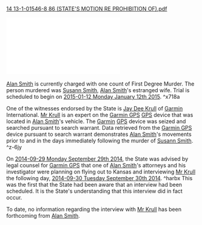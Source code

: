 [14 13-1-01546-8 86 (STATE'S MOTION RE PROHIBITION OF).pdf](../../../../assets/attachments/14%2013-1-01546-8%2086%20(STATE'S%20MOTION%20RE%20PROHIBITION%20OF).pdf)

![14 13-1-01546-8 86 (STATE'S MOTION RE PROHIBITION OF).pdf](../../../../assets/attachments/14%2013-1-01546-8%2086%20(STATE'S%20MOTION%20RE%20PROHIBITION%20OF).pdf)


[Alan Smith](../../70-79%20People/72%20Suspects%20and%20People%20of%20Interest/01%20Alan%20Smith.md) is currently charged with one count of First Degree Murder. The person murdered was [Susann Smith](../../70-79%20People/71%20Victim(s)/01%20Susann%20Smith.md), [Alan Smith](../../70-79%20People/72%20Suspects%20and%20People%20of%20Interest/01%20Alan%20Smith.md)'s estranged wife. 
Trial is scheduled to begin on [2015-01-12 Monday January 12th 2015](../../10-19%20Case%20Dates/13%20Investigation%20Dates/2015-01-12%20Monday%20January%2012th%202015.md). ^x718a

One of the witnesses endorsed by the State is [Jay Dee Krull](../../70-79%20People/76%20Experts/06%20Mr%20Krull.md) of [Garmin](../../60-69%20Evidence/61%20Digital/02%20Garmin%20GPS.md) International. [Mr Krull](../../70-79%20People/76%20Experts/06%20Mr%20Krull.md) is an expert on the [Garmin GPS](../../60-69%20Evidence/61%20Digital/02%20Garmin%20GPS.md) [GPS](../../60-69%20Evidence/61%20Digital/02%20Garmin%20GPS.md) device that was located in [Alan Smith](../../70-79%20People/72%20Suspects%20and%20People%20of%20Interest/01%20Alan%20Smith.md)'s vehicle. The [Garmin](../../60-69%20Evidence/61%20Digital/02%20Garmin%20GPS.md) [GPS](../../60-69%20Evidence/61%20Digital/02%20Garmin%20GPS.md) device was seized and searched pursuant to search warrant. Data retrieved from the [Garmin GPS](01%20Garmin%20GPS.md) device pursuant to search warrant demonstrates [Alan Smith](../../70-79%20People/72%20Suspects%20and%20People%20of%20Interest/01%20Alan%20Smith.md)'s movements prior to and in the days immediately following the murder of [Susann Smith](../../70-79%20People/71%20Victim(s)/01%20Susann%20Smith.md). ^z-6jy

On [2014-09-29 Monday September 29th 2014](../../10-19%20Case%20Dates/13%20Investigation%20Dates/2014-09-29%20Monday%20September%2029th%202014.md), the State was advised by legal counsel for [Garmin GPS](../../60-69%20Evidence/61%20Digital/02%20Garmin%20GPS.md) that one of [Alan Smith](../../70-79%20People/72%20Suspects%20and%20People%20of%20Interest/01%20Alan%20Smith.md)'s attorneys and his investigator were planning on flying out to Kansas and interviewing [Mr Krull](../../70-79%20People/76%20Experts/06%20Mr%20Krull.md) the following day, [2014-09-30 Tuesday September 30th 2014](../../10-19%20Case%20Dates/13%20Investigation%20Dates/2014-09-30%20Tuesday%20September%2030th%202014.md). ^harbx
This was the first that the State had been aware that an interview had been scheduled. It is the State's understanding that this interview did in fact occur.

To date, no information regarding the interview with [Mr Krull](../../70-79%20People/76%20Experts/06%20Mr%20Krull.md) has been forthcoming from [Alan Smith](../../70-79%20People/72%20Suspects%20and%20People%20of%20Interest/01%20Alan%20Smith.md).
